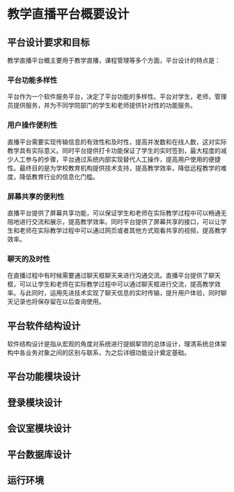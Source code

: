<!--
 * @Time             : 2021-11-05 21:27:22
 * @Author           : Albert Wang
 * @Email            : shadowofgost@outlook.com
 * @Software         : Vscode
 * @FilePath         : /LiveStream/Api/概要设计文档.md
 * @Copyright Notice : Copyright 2021 Albert Wang 王子睿, All Rights Reserved.
 * Copyright 2021 Albert Wang 王子睿, All Rights Reserved.
 * @Description      :
 * @LastTime         : 2021-11-06 02:40:07
 * @LastAuthor       : Albert Wang
-->
# 教学直播平台概要设计
## 平台设计要求和目标

教学直播平台概主要用于教学直播，课程管理等多个方面，平台设计的特点是：
### 平台功能多样性
平台作为一个软件服务平台，决定了平台功能的多样性。平台对学生，老师，管理员提供服务，并为不同学院部门的学生和老师提供针对性的功能服务。
### 用户操作便利性
直播平台需要实现传输信息的有效性和及时性，提高并发数和在线人数，这对实际教学具有实际意义。同时平台提供打卡功能保证了学生的实时签到，最大程度的减少人工参与的步骤，平台通过系统内部实现替代人工操作，提高用户使用的便捷性。最终目的是为学校教育机构提供技术支持，提高教学效率，降低远程教学的难度，降低教育行业的信息化门槛。
### 屏幕共享的便利性
直播平台提供了屏幕共享功能，可以保证学生和老师在实际教学过程中可以畅通无阻地进行交流和展示，提高教学效率。同时平台提供了屏幕共享的接口，可以让学生和老师在实际教学过程中可以通过网页或者其他方式观看共享的视频，提高教学效率。
### 聊天的及时性
在直播过程中有时候需要通过聊天框聊天来进行沟通交流。直播平台提供了聊天框，可以让学生和老师在实际教学过程中可以通过聊天框进行交流，提高教学效率。与此同时，运用先进技术实现了聊天信息的实时传输，提升用户体验，同时聊天记录也将保存留在以后查询使用。

## 平台软件结构设计
软件结构设计是指从宏观的角度对系统进行提纲挈领的总体设计，理清系统总体架构中各业务对象之间的区别与联系，为之后详细功能设计奠定基础。
## 平台功能模块设计

## 登录模块设计
## 会议室模块设计
## 平台数据库设计
## 运行环境
